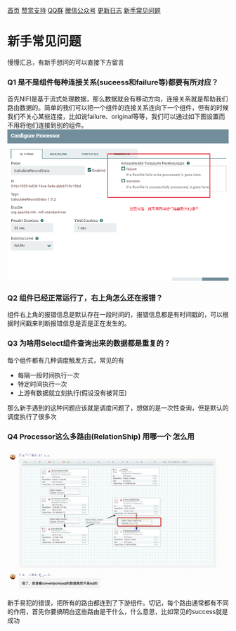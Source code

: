 [首页](../README.md) [赞赏支持](./donate.md) [QQ群](./qq.md) [微信公众号](./wechat.md) [更新日志](./updateLog.md) [新手常见问题](./newQuestions.md) 

# 新手常见问题

慢慢汇总，有新手想问的可以直接下方留言

### Q1 是不是组件每种连接关系(suceess和failure等)都要有所对应？

首先NIFI是基于流式处理数据，那么数据就会有移动方向，连接关系就是帮助我们路由数据的。简单的我们可以把一个组件的连接关系连向下一个组件，但有的时候我们不关心某些连接，比如说failure、original等等，我们可以通过如下图设置而不用将他们连接到别的组件。
![](./new/1.png)

### Q2 组件已经正常运行了，右上角怎么还在报错？

组件右上角的报错信息是默认存在一段时间的，报错信息都是有时间戳的，可以根据时间戳来判断报错信息是否是正在发生的。

### Q3 为啥用Select组件查询出来的数据都是重复的？

每个组件都有几种调度触发方式，常见的有

* 每隔一段时间执行一次
* 特定时间执行一次
* 上游有数据就立刻执行(假设没有被背压)

那么新手遇到的这种问题应该就是调度问题了，想做的是一次性查询，但是默认的调度执行了很多次

### Q4 Processor这么多路由(RelationShip) 用哪一个 怎么用

![](./new/2.png)

新手易犯的错误，把所有的路由都连到了下游组件。切记，每个路由通常都有不同的作用，首先你要搞明白这些路由是干什么，什么意思，比如常见的success就是成功